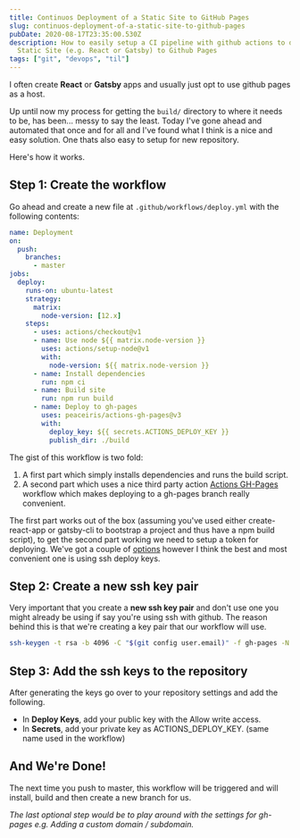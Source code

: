 ```yaml
---
title: Continuos Deployment of a Static Site to GitHub Pages
slug: continuos-deployment-of-a-static-site-to-github-pages
pubDate: 2020-08-17T23:35:00.530Z
description: How to easily setup a CI pipeline with github actions to deploy a
  Static Site (e.g. React or Gatsby) to Github Pages
tags: ["git", "devops", "til"]
---
```


I often create **React** or **Gatsby** apps and usually just opt to use github pages as a host.

Up until now my process for getting the `build/` directory to where it needs to be, has been... messy to say the least. Today I've gone ahead and automated that once and for all and I've found what I think is a nice and easy solution. One thats also easy to setup for new repository.

Here's how it works.

## Step 1: Create the workflow

Go ahead and create a new file at `.github/workflows/deploy.yml` with the following contents:

```yaml
name: Deployment
on:
  push:
    branches:
      - master
jobs:
  deploy:
    runs-on: ubuntu-latest
    strategy:
      matrix:
        node-version: [12.x]
    steps:
      - uses: actions/checkout@v1
      - name: Use node ${{ matrix.node-version }}
        uses: actions/setup-node@v1
        with:
          node-version: ${{ matrix.node-version }}
      - name: Install dependencies
        run: npm ci
      - name: Build site
        run: npm run build
      - name: Deploy to gh-pages
        uses: peaceiris/actions-gh-pages@v3
        with:
          deploy_key: ${{ secrets.ACTIONS_DEPLOY_KEY }}
          publish_dir: ./build
```

The gist of this workflow is two fold:

1. A first part which simply installs dependencies and runs the build script.
2. A second part which uses a nice third party action [Actions GH-Pages](https://github.com/peaceiris/actions-gh-pages) workflow which makes deploying to a gh-pages branch really convenient.

The first part works out of the box (assuming you've used either create-react-app or gatsby-cli to bootstrap a project and thus have a npm build script), to get the second part working we need to setup a token for deploying. We've got a couple of [options](https://github.com/peaceiris/actions-gh-pages#supported-tokens) however I think the best and most convenient one is using ssh deploy keys.

## Step 2: Create a new ssh key pair

Very important that you create a **new ssh key pair** and don't use one you might already be using if say you're using ssh with github. The reason behind this is that we're creating a key pair that our workflow will use.

```bash
ssh-keygen -t rsa -b 4096 -C "$(git config user.email)" -f gh-pages -N ""
```

## Step 3: Add the ssh keys to the repository

After generating the keys go over to your repository settings and add the following.

- In **Deploy Keys**, add your public key with the Allow write access.
- In **Secrets**,  add your private key as ACTIONS_DEPLOY_KEY. (same name used in the workflow)

## And We're Done!

The next time you push to master, this workflow will be triggered and will install, build and then create a new branch for us.

_The last optional step would be to play around with the settings for gh-pages e.g. Adding a custom domain / subdomain._